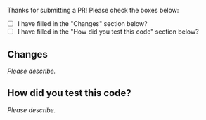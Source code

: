 Thanks for submitting a PR! Please check the boxes below:

- [ ] I have filled in the "Changes" section below?
- [ ] I have filled in the "How did you test this code" section below?

## Changes

_Please describe._

## How did you test this code?

<!-- If the answer is manually, please include a quick step-by-step on how to test this PR. -->

_Please describe._
